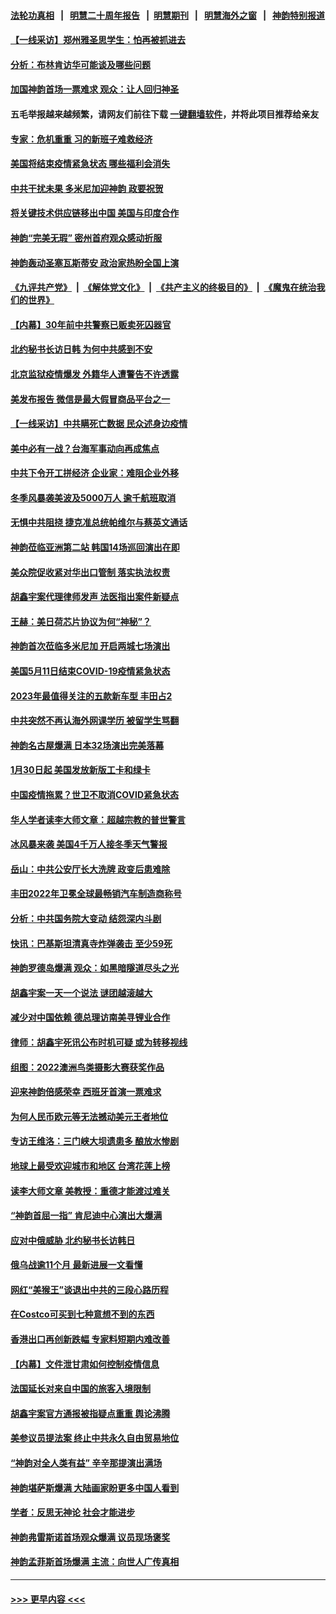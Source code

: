 #### [法轮功真相](https://github.com/gfw-breaker/truth/blob/master/README.md?t=0) &nbsp;&nbsp;|&nbsp;&nbsp; [明慧二十周年报告](https://github.com/gfw-breaker/mh-reports/blob/master/README.md?t=0) &nbsp;&nbsp;|&nbsp;&nbsp;[明慧期刊](https://github.com/gfw-breaker/mh-qikan) &nbsp;&nbsp;|&nbsp;&nbsp; [明慧海外之窗](https://github.com/gfw-breaker/mh-news/blob/master/README.md?t=0) &nbsp;&nbsp;|&nbsp;&nbsp; [神韵特别报道](https://github.com/gfw-breaker/mh-news/blob/master/shenyun.md?t=0)
#### [【一线采访】郑州雅圣思学生：怕再被抓进去](../pages/nf4514/n13919311.md?t=02020043) 
#### [分析：布林肯访华可能谈及哪些问题](../pages/nf4514/n13919773.md?t=02020043) 
#### [加国神韵首场一票难求 观众：让人回归神圣](../pages/nf4514/n13920132.md?t=02020043) 
#### 五毛举报越来越频繁，请网友们前往下载 [一键翻墙软件](https://github.com/gfw-breaker/ssr-accounts)，并将此项目推荐给亲友
#### [专家：危机重重 习的新班子难救经济](../pages/nf4514/n13919797.md?t=02020043) 
#### [美国将结束疫情紧急状态 哪些福利会消失](../pages/nf4514/n13919683.md?t=02020043) 
#### [中共干扰未果 多米尼加迎神韵 政要祝贺](../pages/nf4514/n13919744.md?t=02020043) 
#### [将关键技术供应链移出中国 美国与印度合作](../pages/nf4514/n13919690.md?t=02020043) 
#### [神韵“完美无瑕” 密州首府观众感动折服](../pages/nf4514/n13920032.md?t=02020043) 
#### [神韵轰动圣塞瓦斯蒂安 政治家热盼全国上演](../pages/nf4514/n13919715.md?t=02020043) 
#### [《九评共产党》](https://github.com/begood0513/9ping.md/blob/master/README.md) &nbsp;|&nbsp; [《解体党文化》](../../../../jtdwh.md/blob/master/README.md)  &nbsp;|&nbsp; [《共产主义的终极目的》](../../../../gczydzjmd.md/blob/master/README.md) &nbsp;|&nbsp; [《魔鬼在统治我们的世界》](../../../../mgztzwmdsj.md/blob/master/README.md) 
#### [【内幕】30年前中共警察已贩卖死囚器官](../pages/nf4514/n13919567.md?t=02020043) 
#### [北约秘书长访日韩 为何中共感到不安](../pages/nf4514/n13919625.md?t=02020043) 
#### [北京监狱疫情爆发 外籍华人遭警告不许透露](../pages/nf4514/n13919241.md?t=02020043) 
#### [美发布报告 微信是最大假冒商品平台之一](../pages/nf4514/n13919551.md?t=02020043) 
#### [【一线采访】中共瞒死亡数据 民众述身边疫情](../pages/nf4514/n13919360.md?t=02020043) 
#### [美中必有一战？台海军事动向再成焦点](../pages/nf4514/n13919427.md?t=02020043) 
#### [中共下令开工拼经济 企业家：难阻企业外移](../pages/nf4514/n13919435.md?t=02020043) 
#### [冬季风暴袭美波及5000万人 逾千航班取消](../pages/nf4514/n13919529.md?t=02020043) 
#### [无惧中共阻挠 捷克准总统帕维尔与蔡英文通话](../pages/nf4514/n13919088.md?t=02020043) 
#### [神韵莅临亚洲第二站 韩国14场巡回演出在即](../pages/nf4514/n13919337.md?t=02020043) 
#### [美众院促收紧对华出口管制 落实执法权责](../pages/nf4514/n13919269.md?t=02020043) 
#### [胡鑫宇案代理律师发声 法医指出案件新疑点](../pages/nf4514/n13919202.md?t=02020043) 
#### [王赫：美日荷芯片协议为何“神秘”？](../pages/nf4514/n13919259.md?t=02020043) 
#### [神韵首次莅临多米尼加 开启两城七场演出](../pages/nf4514/n13919116.md?t=02020043) 
#### [美国5月11日结束COVID-19疫情紧急状态](../pages/nf4514/n13919139.md?t=02020043) 
#### [2023年最值得关注的五款新车型 丰田占2](../pages/nf4514/n13912685.md?t=02020043) 
#### [中共突然不再认海外网课学历 被留学生骂翻](../pages/nf4514/n13918983.md?t=02020043) 
#### [神韵名古屋爆满 日本32场演出完美落幕](../pages/nf4514/n13918874.md?t=02020043) 
#### [1月30日起 美国发放新版工卡和绿卡](../pages/nf4514/n13918904.md?t=02020043) 
#### [中国疫情拖累？世卫不取消COVID紧急状态](../pages/nf4514/n13918852.md?t=02020043) 
#### [华人学者读李大师文章：超越宗教的普世警言](../pages/nf4514/n13918422.md?t=02020043) 
#### [冰风暴来袭 美国4千万人接冬季天气警报](../pages/nf4514/n13918846.md?t=02020043) 
#### [岳山：中共公安厅长大洗牌 政变后患难除](../pages/nf4514/n13918577.md?t=02020043) 
#### [丰田2022年卫冕全球最畅销汽车制造商称号](../pages/nf4514/n13918724.md?t=02020043) 
#### [分析：中共国务院大变动 结怨深内斗剧](../pages/nf4514/n13918334.md?t=02020043) 
#### [快讯：巴基斯坦清真寺炸弹袭击 至少59死](../pages/nf4514/n13918642.md?t=02020043) 
#### [神韵罗德岛爆满 观众：如黑暗隧道尽头之光](../pages/nf4514/n13918498.md?t=02020043) 
#### [胡鑫宇案一天一个说法 谜团越滚越大](../pages/nf4514/n13918373.md?t=02020043) 
#### [减少对中国依赖 德总理访南美寻锂业合作](../pages/nf4514/n13918526.md?t=02020043) 
#### [律师：胡鑫宇死讯公布时机可疑 或为转移视线](../pages/nf4514/n13918567.md?t=02020043) 
#### [组图：2022澳洲鸟类摄影大赛获奖作品](../pages/nf4514/n13918440.md?t=02020043) 
#### [迎来神韵倍感荣幸 西班牙首演一票难求](../pages/nf4514/n13918271.md?t=02020043) 
#### [为何人民币欧元等无法撼动美元王者地位](../pages/nf4514/n13917579.md?t=02020043) 
#### [专访王维洛：三门峡大坝遗患多 酿放水惨剧](../pages/nf4514/n13918080.md?t=02020043) 
#### [地球上最受欢迎城市和地区 台湾花莲上榜](../pages/nf4514/n13918031.md?t=02020043) 
#### [读李大师文章 美教授：重德才能渡过难关](../pages/nf4514/n13918070.md?t=02020043) 
#### [“神韵首屈一指” 肯尼迪中心演出大爆满](../pages/nf4514/n13918126.md?t=02020043) 
#### [应对中俄威胁 北约秘书长访韩日](../pages/nf4514/n13917930.md?t=02020043) 
#### [俄乌战逾11个月 最新进展一文看懂](../pages/nf4514/n13917994.md?t=02020043) 
#### [网红“美猴王”谈退出中共的三段心路历程](../pages/nf4514/n13917706.md?t=02020043) 
#### [在Costco可买到七种意想不到的东西](../pages/nf4514/n13914456.md?t=02020043) 
#### [香港出口再创新跌幅 专家料短期内难改善](../pages/nf4514/n13917751.md?t=02020043) 
#### [【内幕】文件泄甘肃如何控制疫情信息](../pages/nf4514/n13917362.md?t=02020043) 
#### [法国延长对来自中国的旅客入境限制](../pages/nf4514/n13917269.md?t=02020043) 
#### [胡鑫宇案官方通报被指疑点重重 舆论沸腾](../pages/nf4514/n13917798.md?t=02020043) 
#### [美参议员提法案 终止中共永久自由贸易地位](../pages/nf4514/n13916826.md?t=02020043) 
#### [“神韵对全人类有益” 辛辛那提演出满场](../pages/nf4514/n13917828.md?t=02020043) 
#### [神韵堪萨斯爆满 大陆画家盼更多中国人看到](../pages/nf4514/n13917763.md?t=02020043) 
#### [学者：反思无神论 社会才能进步](../pages/nf4514/n13917429.md?t=02020043) 
#### [神韵弗雷斯诺首场观众爆满 议员现场褒奖](../pages/nf4514/n13917735.md?t=02020043) 
#### [神韵孟菲斯首场爆满 主流：向世人广传真相](../pages/nf4514/n13917672.md?t=02020043) 

----
#### [ >>> 更早内容 <<< ](../indexes/nf4514-earlier.md)
